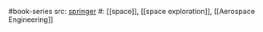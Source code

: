 #book-series 
src: [springer](https://www.springer.com/series/10058) 
#: [[space]], [[space exploration]], [[Aerospace Engineering]] 